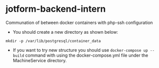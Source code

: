 # jotform-backend-intern
Communation of between docker containers with php-ssh configuration

* You should create a new directory as shown below:

``mkdir -p /var/lib/postgresql/container_data``

* If you want to try new structure you should use ``docker-compose up --build`` command with using the docker-compose.yml file under the MachineService directory.
